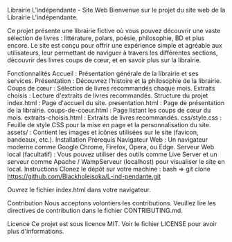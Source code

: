 Librairie L'indépendante - Site Web
Bienvenue sur le projet du site web de la Librairie L'indépendante.

Ce projet présente une librairie fictive où vous pouvez découvrir une vaste sélection de livres : littérature, polars, poésie, philosophie, BD et plus encore. Le site est conçu pour offrir une expérience simple et agréable aux utilisateurs, leur permettant de naviguer à travers les différentes sections, découvrir des livres coups de cœur, et en savoir plus sur la librairie.

Fonctionnalités
Accueil : Présentation générale de la librairie et ses services.
Présentation : Découvrez l’histoire et la philosophie de la librairie.
Coups de cœur : Sélection de livres recommandés chaque mois.
Extraits choisis : Lecture d'extraits de livres recommandés.
Structure du projet
index.html : Page d'accueil du site.
presentation.html : Page de présentation de la librairie.
coups-de-coeur.html : Page listant les coups de cœur du mois.
extraits-choisis.html : Extraits de livres recommandés.
css/style.css : Feuille de style CSS pour la mise en page et la personnalisation du site.
assets/ : Contient les images et icônes utilisées sur le site (favicon, bandeaux, etc.).
Installation
Prérequis
Navigateur Web : Un navigateur moderne comme Google Chrome, Firefox, Opera, ou Edge.
Serveur Web local (facultatif) : Vous pouvez utiliser des outils comme Live Server et un serveur comme Apache / WampServeur (localhost) pour visualiser le site en local.
Instructions
Clonez le dépôt sur votre machine : bash => git clone https://github.com/Blackholeisoka/L-ind-pendante.git

Ouvrez le fichier index.html dans votre navigateur.

Contribution
Nous acceptons volontiers les contributions. Veuillez lire les directives de contribution dans le fichier CONTRIBUTING.md.

Licence
Ce projet est sous licence MIT. Voir le fichier LICENSE pour avoir plus d'informations.
